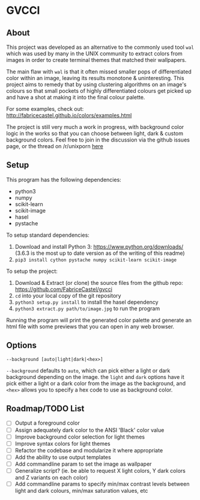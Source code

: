 # GVCCI

## About

This project was developed as an alternative to the commonly used tool ```wal``` which was used by many in the UNIX community to extract colors from images in order to create terminal themes that matched their wallpapers.

The main flaw with ```wal``` is that it often missed smaller pops of differentiated color within an image, leaving its results monotone & uninteresting. This project aims to remedy that by using clustering algorithms on an image's colours so that small pockets of highly differentiated colours get picked up and have a shot at making it into the final colour palette.

For some examples, check out: http://fabricecastel.github.io/colors/examples.html

The project is still very much a work in progress, with background color logic in the works so that you can choose between light, dark & custom background colors. Feel free to join in the discussion via the github issues page, or the thread on /r/unixporn [here](https://www.reddit.com/r/unixporn/comments/77iagc/writing_a_new_tool_to_extract_terminal_colour/)

## Setup

This program has the following dependencies:

* python3
* numpy
* scikit-learn
* scikit-image
* hasel
* pystache

To setup standard dependencies:

1. Download and install Python 3: https://www.python.org/downloads/ (3.6.3 is the most up to date version as of the writing of this readme)
2. ```pip3 install cython pystache numpy scikit-learn scikit-image```

To setup the project:

1. Download & Extract (or clone) the source files from the github repo: https://github.com/FabriceCastel/gvcci
2. ```cd``` into your local copy of the git repository
3. ```python3 setup.py install``` to install the hasel dependency
4. ```python3 extract.py path/to/image.jpg``` to run the program

Running the program will print the generated color palette and generate an html file with some previews that you can open in any web browser.

## Options

`--background [auto|light|dark|<hex>]`

`--background` defaults to `auto`, which can pick either a light or dark background depending on the image. the `light` and `dark` options have it pick either a light or a dark color from the image as the background, and `<hex>` allows you to specify a hex code to use as background color.

## Roadmap/TODO List

- [ ] Output a foreground color
- [ ] Assign adequately dark color to the ANSI 'Black' color value
- [ ] Improve background color selection for light themes
- [ ] Improve syntax colors for light themes
- [ ] Refactor the codebase and modularize it where appropriate
- [ ] Add the ability to use output templates
- [ ] Add commandline param to set the image as wallpaper
- [ ] Generalize script? (ie. be able to request X light colors, Y dark colors and Z variants on each color)
- [ ] Add commandline params to specify min/max contrast levels between light and dark colours, min/max saturation values, etc

